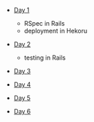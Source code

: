 * [Day 1](/day_1)
  
  - RSpec in Rails
  - deployment in Hekoru

* [Day 2](/day_2)

  - testing in Rails

* [Day 3](/day_3)

* [Day 4](/day_4)

* [Day 5](/day_5)

* [Day 6](/day_6)
